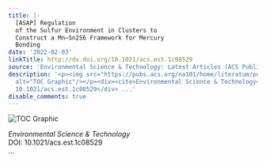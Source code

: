 ```yaml
---
title: |-
  [ASAP] Regulation
  of the Sulfur Environment in Clusters to
  Construct a Mn–Sn2S6 Framework for Mercury
  Bonding
date: '2022-02-03'
linkTitle: http://dx.doi.org/10.1021/acs.est.1c08529
source: 'Environmental Science & Technology: Latest Articles (ACS Publications)'
description: '<p><img src="https://pubs.acs.org/na101/home/literatum/publisher/achs/journals/content/esthag/0/esthag.ahead-of-print/acs.est.1c08529/20220203/images/medium/es1c08529_0009.gif"
  alt="TOC Graphic"/></p><div><cite>Environmental Science & Technology</cite></div><div>DOI:
  10.1021/acs.est.1c08529</div> ...'
disable_comments: true
---
```

<p><img src="https://pubs.acs.org/na101/home/literatum/publisher/achs/journals/content/esthag/0/esthag.ahead-of-print/acs.est.1c08529/20220203/images/medium/es1c08529_0009.gif" alt="TOC Graphic"/></p><div><cite>Environmental Science & Technology</cite></div><div>DOI: 10.1021/acs.est.1c08529</div> ...
